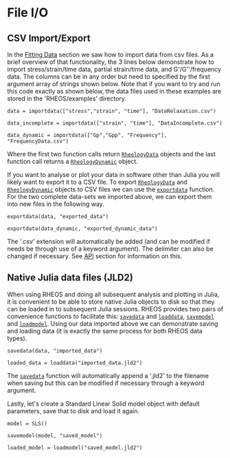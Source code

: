 # File I/O

## CSV Import/Export

In the [Fitting Data](@ref) section we saw how to import data from csv files. As a brief overview of that functionality, the 3 lines below demonstrate how to import stress/strain/time data, partial strain/time data, and G'/G''/frequency data. The columns can be in any order but need to specified by the first argument array of strings shown below. Note that if you want to try and run this code exactly as shown below, the data files used in these examples are stored in the 'RHEOS/examples' directory.
```
data = importdata(["stress","strain", "time"], "DataRelaxation.csv")

data_incomplete = importdata(["strain", "time"], "DataIncomplete.csv")

data_dynamic = importdata(["Gp","Gpp", "Frequency"], "FrequencyData.csv")
```
Where the first two function calls return [`RheologyData`](@ref) objects and the last function call returns a [`RheologyDynamic`](@ref) object.

If you want to analyse or plot your data in software other than Julia you will likely want to export it to a CSV file. To export [`RheologyData`](@ref) and [`RheologyDynamic`](@ref) objects to CSV files we can use the [`exportdata`](@ref) function. For the two complete data-sets we imported above, we can export them into new files in the following way.
```
exportdata(data, "exported_data")

exportdata(data_dynamic, "exported_dynamic_data")
```
The '.csv' extension will automatically be added (and can be modified if needs be through use of a keyword argument). The delimiter can also be changed if necessary. See [API](@ref) section for information on this.

## Native Julia data files (JLD2)

When using RHEOS and doing all subsequent analysis and plotting in Julia, it is convenient to be able to store native Julia objects to disk so that they can be loaded in to subsequent Julia sessions. RHEOS provides two pairs of convenience functions to facilitate this: [`savedata`](@ref) and [`loaddata`](@ref), [`savemodel`](@ref) and [`loadmodel`](@ref). Using our data imported above we can demonstrate saving and loading data (it is exactly the same process for both RHEOS data types).
```
savedata(data, "imported_data")

loaded_data = loaddata("imported_data.jld2")
```
The [`savedata`](@ref) function will automatically append a '.jld2' to the filename when saving but this can be modified if necessary through a keyword argument.

Lastly, let's create a Standard Linear Solid model object with default parameters, save that to disk and load it again.
```
model = SLS()

savemodel(model, "saved_model")

loaded_model = loadmodel("saved_model.jld2")
```